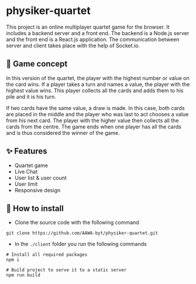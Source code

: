 # physiker-quartet

This project is an online multiplayer quartet game for the browser. 
It includes a backend server and a front end. 
The backend is a Node.js server and the front end is a React.js application. 
The communication between server and client takes place with the help of Socket.io.

## :rocket: Game concept
In this version of the quartet, the player with the highest number or value on the card wins. If a player takes a turn and names a value, the player with the highest value wins. This player collects all the cards and adds them to his pile and it is his turn.

If two cards have the same value, a draw is made. In this case, both cards are placed in the middle and the player who was last to act chooses a value from his next card. The player with the higher value then collects all the cards from the centre. The game ends when one player has all the cards and is thus considered the winner of the game.

## :sparkles: Features

- Quartet game
- Live Chat 
- User list & user count
- User limit
- Responsive design

## :wrench: How to install
- Clone the source code with the following command
```
git clone https://github.com/AAWA-byt/physiker-quartet.git
```
- In the ```./client``` folder you run the following commands
```
# Install all required packages
npm i

# Build project to serve it to a static server
npm run build
```

